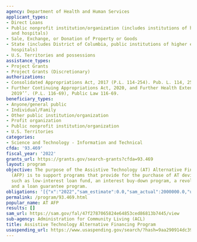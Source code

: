 ```yaml
---
agency: Department of Health and Human Services
applicant_types:
- Direct Loans
- Public nonprofit institution/organization (includes institutions of higher education
  and hospitals)
- Sale, Exchange, or Donation of Property or Goods
- State (includes District of Columbia, public institutions of higher education and
  hospitals)
- U.S. Territories and possessions
assistance_types:
- Project Grants
- Project Grants (Discretionary)
authorizations:
- Consolidated Appropriations Act, 2017 (P.L. 114-254). Pub. L. 114, 254.
- Further Continuing Appropriations Act, 2020, and Further Health Extenders Act of
  2019’’. (P.L. 116-69), Public Law 116-69.
beneficiary_types:
- Anyone/general public
- Individual/Family
- Other public institution/organization
- Profit organization
- Public nonprofit institution/organization
- U.S. Territories
categories:
- Science and Technology - Information and Technical
cfda: '93.469'
fiscal_year: '2022'
grants_url: https://grants.gov/search-grants?cfda=93.469
layout: program
objective: The purpose of the Assistive Technology (AT) Alternative Financing Program
  (AFP) is to support programs that provide for the purchase of AT devices and services,
  such as low-interest loan fund, an interest buy-down program, a revolving loan fund,
  and a loan guarantee program.
obligations: '[{"x":"2022","sam_estimate":0.0,"sam_actual":2000000.0,"usa_spending_actual":1981652.99},{"x":"2023","sam_estimate":1969939.0,"sam_actual":0.0,"usa_spending_actual":1969939.0},{"x":"2024","sam_estimate":0.0,"sam_actual":0.0,"usa_spending_actual":1960058.0}]'
permalink: /program/93.469.html
popular_name: AT AFP
results: []
sam_url: https://sam.gov/fal/47f2787065824e64853ced86813b7445/view
sub-agency: Administration for Community Living (ACL)
title: Assistive Technology Alternative Financing Program
usaspending_url: https://www.usaspending.gov/search/?hash=9aa290914dc39f91c04fa939a01a6ca3
---
```

